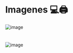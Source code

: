 # Imagenes 💻🖨️
![image](https://github.com/user-attachments/assets/9a423727-f1fc-4fc4-9b73-a84378521039)
#
![image](https://github.com/user-attachments/assets/f5cfffb2-e33f-4e8e-a021-141e166bcb57)
